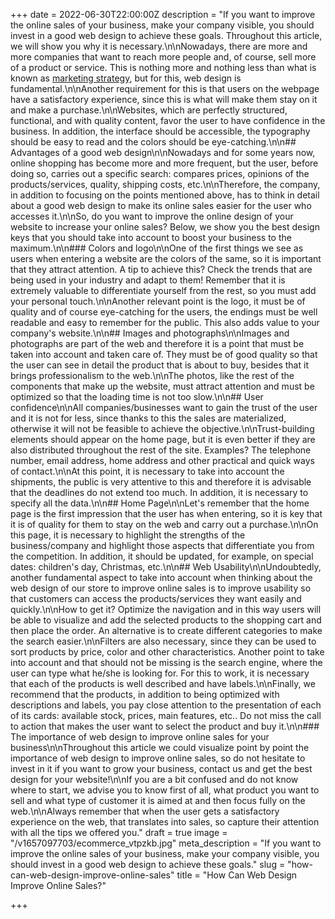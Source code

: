 +++
date = 2022-06-30T22:00:00Z
description = "If you want to improve the online sales of your business, make your company visible, you should invest in a good web design to achieve these goals. Throughout this article, we will show you why it is necessary.\n\nNowadays, there are more and more companies that want to reach more people and, of course, sell more of a product or service. This is nothing more and nothing less than what is known as [marketing strategy](https://aplazame.com/blog/estrategias-marketing/), but for this, web design is fundamental.\n\nAnother requirement for this is that users on the webpage have a satisfactory experience, since this is what will make them stay on it and make a purchase.\n\nWebsites, which are perfectly structured, functional, and with quality content, favor the user to have confidence in the business. In addition, the interface should be accessible, the typography should be easy to read and the colors should be eye-catching.\n\n## Advantages of a good web design\n\nNowadays and for some years now, online shopping has become more and more frequent, but the user, before doing so, carries out a specific search: compares prices, opinions of the products/services, quality, shipping costs, etc.\n\nTherefore, the company, in addition to focusing on the points mentioned above, has to think in detail about a good web design to make its online sales easier for the user who accesses it.\n\nSo, do you want to improve the online design of your website to increase your online sales? Below, we show you the best design keys that you should take into account to boost your business to the maximum.\n\n### Colors and logo\n\nOne of the first things we see as users when entering a website are the colors of the same, so it is important that they attract attention. A tip to achieve this? Check the trends that are being used in your industry and adapt to them! Remember that it is extremely valuable to differentiate yourself from the rest, so you must add your personal touch.\n\nAnother relevant point is the logo, it must be of quality and of course eye-catching for the users, the endings must be well readable and easy to remember for the public. This also adds value to your company's website.\n\n## Images and photographs\n\nImages and photographs are part of the web and therefore it is a point that must be taken into account and taken care of. They must be of good quality so that the user can see in detail the product that is about to buy, besides that it brings professionalism to the web.\n\nThe photos, like the rest of the components that make up the website, must attract attention and must be optimized so that the loading time is not too slow.\n\n## User confidence\n\nAll companies/businesses want to gain the trust of the user and it is not for less, since thanks to this the sales are materialized, otherwise it will not be feasible to achieve the objective.\n\nTrust-building elements should appear on the home page, but it is even better if they are also distributed throughout the rest of the site. Examples? The telephone number, email address, home address and other practical and quick ways of contact.\n\nAt this point, it is necessary to take into account the shipments, the public is very attentive to this and therefore it is advisable that the deadlines do not extend too much. In addition, it is necessary to specify all the data.\n\n## Home Page\n\nLet's remember that the home page is the first impression that the user has when entering, so it is key that it is of quality for them to stay on the web and carry out a purchase.\n\nOn this page, it is necessary to highlight the strengths of the business/company and highlight those aspects that differentiate you from the competition. In addition, it should be updated, for example, on special dates: children's day, Christmas, etc.\n\n## Web Usability\n\nUndoubtedly, another fundamental aspect to take into account when thinking about the web design of our store to improve online sales is to improve usability so that customers can access the products/services they want easily and quickly.\n\nHow to get it? Optimize the navigation and in this way users will be able to visualize and add the selected products to the shopping cart and then place the order. An alternative is to create different categories to make the search easier.\n\nFilters are also necessary, since they can be used to sort products by price, color and other characteristics. Another point to take into account and that should not be missing is the search engine, where the user can type what he/she is looking for. For this to work, it is necessary that each of the products is well described and have labels.\n\nFinally, we recommend that the products, in addition to being optimized with descriptions and labels, you pay close attention to the presentation of each of its cards: available stock, prices, main features, etc.. Do not miss the call to action that makes the user want to select the product and buy it.\n\n### The importance of web design to improve online sales for your business\n\nThroughout this article we could visualize point by point the importance of web design to improve online sales, so do not hesitate to invest in it if you want to grow your business, contact us and get the best design for your website!\n\nIf you are a bit confused and do not know where to start, we advise you to know first of all, what product you want to sell and what type of customer it is aimed at and then focus fully on the web.\n\nAlways remember that when the user gets a satisfactory experience on the web, that translates into sales, so capture their attention with all the tips we offered you."
draft = true
image = "/v1657097703/ecommerce_vtpzkb.jpg"
meta_description = "If you want to improve the online sales of your business, make your company visible, you should invest in a good web design to achieve these goals."
slug = "how-can-web-design-improve-online-sales"
title = "How Can Web Design Improve Online Sales?"

+++
